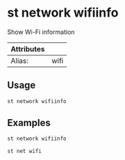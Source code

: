 # st network wifiinfo

Show Wi-Fi information

| Attributes       | &nbsp;
|------------------|-------------
| Alias:           | wifi

## Usage

```bash
st network wifiinfo
```

## Examples

```bash
st network wifiinfo
```

```bash
st net wifi
```


